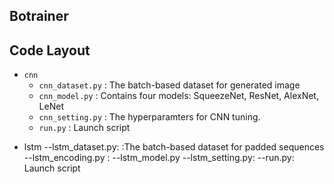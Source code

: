 ## Botrainer




## Code Layout

-   ```cnn```    
    - ```cnn_dataset.py```        : The batch-based dataset for generated image
    - ```cnn_model.py```          : Contains four models: SqueezeNet, ResNet, AlexNet, LeNet
    - ```cnn_setting.py```        : The hyperparamters for CNN tuning.
    - ```run.py```                : Launch script
* lstm
--lstm_dataset.py:      :The batch-based dataset for padded sequences
--lstm_encoding.py      :
--lstm_model.py
--lstm_setting.py:
--run.py: Launch script
